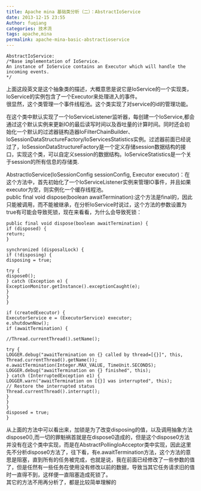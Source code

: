 ```yaml
---
title: Apache mina 基础类分析（二）：AbstractIoService
date: 2013-12-15 23:55
Author: fuqiang
categories: 技术流
tags: apache,mina
permalink: apache-mina-basic-abstractioservice
---
```


    AbstractIoService:
    /*Base implementation of IoService.
    An instance of IoService contains an Executor which will handle the incoming events.
    */

上面这段英文是这个抽象类的描述，大概意思是说它是IoService的一个实现类，IoService的实例包含了一个Executor来处理进入的事件。  
很显然，这个类管理一个事件线程池。这个类实现了对service的id的管理功能。  

在这个类中默认实现了一个IoServiceListener监听器，每创建一个IoService,都会通过这个默认实例来更新IO的最后读写时间以及吞吐量的计算时间。同时还会初始化一个默认的过滤器链构造器IoFilterChainBuilder、IoSessionDataStructureFactory/IoServicesStatistics实例。过滤器前面已经说过了，IoSessionDataStructureFactory是一个定义存储session数据结构的接口，实现这个类，可以自定义session的数据结构。IoServiceStatistics是一个关于session的所有信息的存储类.

AbstractIoService(IoSessionConfig sessionConfig, Executor
executor)：在这个方法中，首先初始化了一个IoServiceListener实例来管理IO事件，并且如果executor为空，则实例化一个缓存线程池。  
public final void dispose(boolean
awaitTermination):这个方法是final的，因此只能被调用，而不能被继承，在分析IoService时说过，这个方法的参数设置为true有可能会导致死锁，现在来看看，为什么会导致死锁：

    public final void dispose(boolean awaitTermination) {
    if (disposed) {
    return;
    }
    
    synchronized (disposalLock) {
    if (!disposing) {
    disposing = true;
    
    try {
    dispose0();
    } catch (Exception e) {
    ExceptionMonitor.getInstance().exceptionCaught(e);
    }
    }
    }
    
    if (createdExecutor) {
    ExecutorService e = (ExecutorService) executor;
    e.shutdownNow();
    if (awaitTermination) {
    
    //Thread.currentThread().setName();
    
    try {
    LOGGER.debug("awaitTermination on {} called by thread=[{}]", this, Thread.currentThread().getName());
    e.awaitTermination(Integer.MAX_VALUE, TimeUnit.SECONDS);
    LOGGER.debug("awaitTermination on {} finished", this);
    } catch (InterruptedException e1) {
    LOGGER.warn("awaitTermination on [{}] was interrupted", this);
    // Restore the interrupted status
    Thread.currentThread().interrupt();
    }
    }
    }
    disposed = true;
    }

从上面的方法中可以看出来，加锁是为了改变disposing的值，以及调用抽象方法dispose0(),而一切的罪魁祸首就是在dispose0造成的，但是这个dispose0方法并没有在这个类中实现，而是在AbstractPollingIoAcceptor类中实现，因此这里先不分析dispose0方法了，往下看，有e.awaitTermination方法，这个方法的意思是阻塞，直到所有的任务被完成，也就是说，我在前面已经修改了一些参数的值了，但是任然有一些任务在使用没有修改以前的数据，导致当其它任务请求旧的值时一直得不到，这样便一直阻塞造成死锁了。  
其它的方法不用再分析了，都是比较简单理解的

